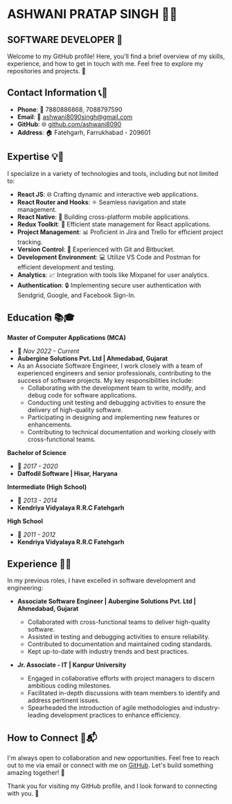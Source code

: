 # ASHWANI PRATAP SINGH 👨‍💻
## SOFTWARE DEVELOPER 🚀

Welcome to my GitHub profile! Here, you'll find a brief overview of my skills, experience, and how to get in touch with me. Feel free to explore my repositories and projects. 🌟

## Contact Information 📞📧

- **Phone**: 📱 7880886868, 7088797590
- **Email**: 📧 [ashwani8090singh@gmail.com](mailto:ashwani8090singh@gmail.com)
- **GitHub**: 🌐 [github.com/ashwani8090](https://github.com/ashwani8090)
- **Address**: 🏠 Fatehgarh, Farrukhabad - 209601

## Expertise 💡🔧

I specialize in a variety of technologies and tools, including but not limited to:

- **React JS**: 🌐 Crafting dynamic and interactive web applications.
- **React Router and Hooks**: ⚛️ Seamless navigation and state management.
- **React Native**: 📱 Building cross-platform mobile applications.
- **Redux Toolkit**: 🧰 Efficient state management for React applications.
- **Project Management**: 📊 Proficient in Jira and Trello for efficient project tracking.
- **Version Control**: 🧲 Experienced with Git and Bitbucket.
- **Development Environment**: 💻 Utilize VS Code and Postman for efficient development and testing.
- **Analytics**: 📈 Integration with tools like Mixpanel for user analytics.
- **Authentication**: 🔒 Implementing secure user authentication with Sendgrid, Google, and Facebook Sign-In.

## Education 📚🎓

**Master of Computer Applications (MCA)**
- 📅 *Nov 2022 - Current*
- **Aubergine Solutions Pvt. Ltd | Ahmedabad, Gujarat**
- As an Associate Software Engineer, I work closely with a team of experienced engineers and senior professionals, contributing to the success of software projects. My key responsibilities include:
  - Collaborating with the development team to write, modify, and debug code for software applications.
  - Conducting unit testing and debugging activities to ensure the delivery of high-quality software.
  - Participating in designing and implementing new features or enhancements.
  - Contributing to technical documentation and working closely with cross-functional teams.

**Bachelor of Science**
- 📅 *2017 - 2020*
- **Daffodil Software | Hisar, Haryana**

**Intermediate (High School)**
- 📅 *2013 - 2014*
- **Kendriya Vidyalaya R.R.C Fatehgarh**

**High School**
- 📅 *2011 - 2012*
- **Kendriya Vidyalaya R.R.C Fatehgarh**

## Experience 💼🌟

In my previous roles, I have excelled in software development and engineering:

- **Associate Software Engineer | Aubergine Solutions Pvt. Ltd | Ahmedabad, Gujarat**
  - Collaborated with cross-functional teams to deliver high-quality software.
  - Assisted in testing and debugging activities to ensure reliability.
  - Contributed to documentation and maintained coding standards.
  - Kept up-to-date with industry trends and best practices.

- **Jr. Associate - IT | Kanpur University**
  - Engaged in collaborative efforts with project managers to discern ambitious coding milestones.
  - Facilitated in-depth discussions with team members to identify and address pertinent issues.
  - Spearheaded the introduction of agile methodologies and industry-leading development practices to enhance efficiency.

## How to Connect 🤝📬

I'm always open to collaboration and new opportunities. Feel free to reach out to me via email or connect with me on [GitHub](https://github.com/ashwani8090). Let's build something amazing together! 🚀

Thank you for visiting my GitHub profile, and I look forward to connecting with you. 👋
